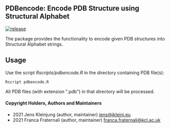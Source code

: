 ## PDBencode: Encode PDB Structure using Structural Alphabet 
[![release](https://img.shields.io/badge/release-v0.1-green?logo=github)](https://github.com/Fraternalilab/PDBencode)

The package provides the functionality to encode given PDB structures
into Structural Alphabet strings.

## Usage
Use the script *Rscripts/pdbencode.R* in the directory containing PDB file(s):
```{sh}
Rscript pdbencode.R 
```
All PDB files (with extension ".pdb") in that directory will be processed.

#### Copyright Holders, Authors and Maintainers 
- 2021 Jens Kleinjung (author, maintainer) jens@jkleinj.eu
- 2021 Franca Fraternali (author, maintainer) franca.fraternali@kcl.ac.uk

